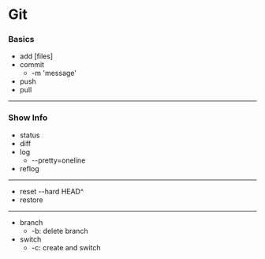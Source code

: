 # Git
### Basics
- add [files]
- commit
	- -m 'message'
- push
- pull
---
### Show Info
- status
- diff
- log
	- --pretty=oneline
- reflog
---
- reset --hard HEAD^
- restore
---
- branch
	- -b: delete branch
- switch 
	- -c: create and switch
